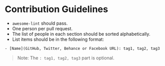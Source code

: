 # Contribution Guidelines

- `awesome-lint` should pass.
- One person per pull request.
- The list of people in each section should be sorted alphabetically.
- List items should be in the following format:

```text
- [Name](GitHub, Twitter, Behance or Facebook URL): tag1, tag2, tag3
```

> Note: The `: tag1, tag2, tag3` part is optional.

